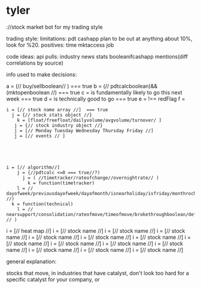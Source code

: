 # tyler

://stock market bot for my trading style 

trading style: 
  limitations: pdt cashapp plan to be out at anything about 10%, look for %20. 
  positives: time mktaccess job 
  
code ideas:
  api pulls: industry news stats booleanifcashapp mentions(diff correlations by source)
  
info used to make decisions: 

a = (// buy/sellboolean// ) === true
  b = (// pdtcalcboolean)&&(mktopenboolean //) === true
   c = is fundamentally likely to go this next week === true
     d = is technically good to go === true
        e = !== redFlag
          f = 
  
  
  
    i = [// stock name array //]  === true
      j = {// stock stats object //}
        k = [float/freefloat/dailyvolume/avgvolume/turnover/ ]
       j = {// stock industry object //}
       j = [// Monday Tuesday Wednesday Thursday Friday //]
       j = [// events // ]
        
    
    
      
  
    i = [// algorithm//]
        j = {//pdtcalc <=0 === true//?)
          j = ( //timetracker/rateofchange//overnightrate// ) 
            k = function(timetracker)
        l = // dayofweek/previousdayofweek/dayofmonth/isnearholiday/isfriday/monthrochange/dayrochange/previousdayroc/weekroc/monthroc //)
      k = function(technical)
        l = // nearsupport/consolidation/rateofmove/timeofmove/brokethroughboolean/definesupportboolean // )
     
     
     
   i = [// heat map //]
          i = [// stock name //]
            i = [// stock name //]
              i = [// stock name //]
                i = [// stock name //]
                  i = [// stock name //]
                    i = [// stock name //]
                      i = [// stock name //]
                        i = [// stock name //]
                          i = [// stock name //]
                            i = [// stock name //]
                              i = [// stock name //]
                                i = [// stock name //]
                                  i = [// stock name //]
                                  
  
general explanation:

stocks that move, in industries that have catalyst, don't look too hard for a specific catalyst for your company, or 

